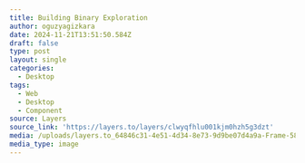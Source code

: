 ```yaml
---
title: Building Binary Exploration
author: oguzyagizkara
date: 2024-11-21T13:51:50.584Z
draft: false
type: post
layout: single
categories:
  - Desktop
tags:
  - Web
  - Desktop
  - Component
source: Layers
source_link: 'https://layers.to/layers/clwyqfhlu001kjm0hzh5g3dzt'
media: /uploads/layers.to_64846c31-4e51-4d34-8e73-9d9be07d4a9a-Frame-5879.png.webp
media_type: image
---
```



